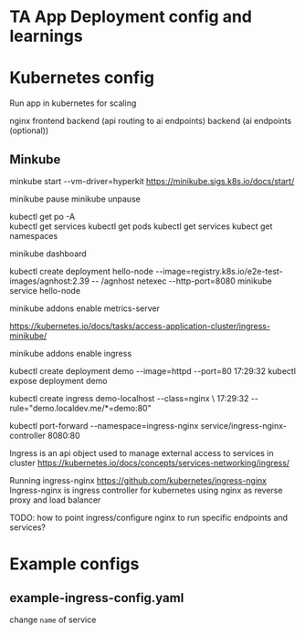 # TA App Deployment config and learnings

# Kubernetes config

Run app in kubernetes for scaling

nginx
frontend
backend (api routing to ai endpoints)
backend (ai endpoints (optional))

## Minkube

minkube start --vm-driver=hyperkit https://minikube.sigs.k8s.io/docs/start/

minikube pause
minikube unpause

kubectl get po -A  
kubectl get services
kubectl get pods
kubectl get services
kubect get namespaces

minikube dashboard

kubectl create deployment hello-node --image=registry.k8s.io/e2e-test-images/agnhost:2.39 -- /agnhost netexec --http-port=8080
minikube service hello-node 

minikube addons enable metrics-server  

https://kubernetes.io/docs/tasks/access-application-cluster/ingress-minikube/

minikube addons enable ingress 

kubectl create deployment demo --image=httpd --port=80             17:29:32
kubectl expose deployment demo

kubectl create ingress demo-localhost --class=nginx \              17:29:32
  --rule="demo.localdev.me/*=demo:80"

kubectl port-forward --namespace=ingress-nginx service/ingress-nginx-controller 8080:80

Ingress is an api object used to manage external access to services in cluster
https://kubernetes.io/docs/concepts/services-networking/ingress/

Running ingress-nginx
https://github.com/kubernetes/ingress-nginx
Ingress-nginx is ingress controller for kubernetes using nginx as reverse proxy and load balancer

TODO: how to point ingress/configure nginx to run specific endpoints and services?


# Example configs

## example-ingress-config.yaml

change `name` of service

